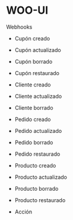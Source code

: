 # WOO-UI

Webhooks

* Cupón creado
* Cupón actualizado
* Cupón borrado
* Cupón restaurado

* Cliente creado
* Cliente actualizado
* Cliente borrado

* Pedido creado
* Pedido actualizado
* Pedido borrado
* Pedido restaurado

* Producto creado
* Producto actualizado
* Producto borrado
* Producto restaurado

* Acción